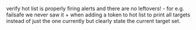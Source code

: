 
verify hot list is properly firing alerts and there are no leftovers! - for e.g. failsafe we never saw it + when adding a token to hot list to print all targets instead of just the one currently but clearly state the current target set. 
